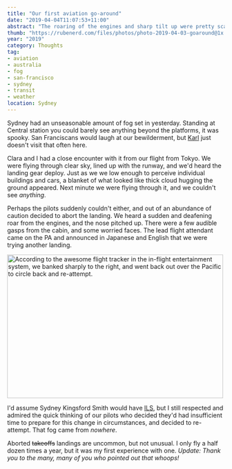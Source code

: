 ```yaml
---
title: "Our first aviation go-around"
date: "2019-04-04T11:07:53+11:00"
abstract: "The roaring of the engines and sharp tilt up were pretty scary!"
thumb: "https://rubenerd.com/files/photos/photo-2019-04-03-goaround@1x.jpg"
year: "2019"
category: Thoughts
tag:
- aviation
- australia
- fog
- san-francisco
- sydney
- transit
- weather
location: Sydney
---
```

Sydney had an unseasonable amount of fog set in yesterday. Standing at Central station you could barely see anything beyond the platforms, it was spooky. San Franciscans would laugh at our bewilderment, but [Karl] just doesn't visit that often here.

Clara and I had a close encounter with it from our flight from Tokyo. We were flying through clear sky, lined up with the runway, and we'd heard the landing gear deploy. Just as we we low enough to perceive individual buildings and cars, a blanket of what looked like thick cloud hugging the ground appeared. Next minute we were flying through it, and we couldn't see *anything*.

Perhaps the pilots suddenly couldn't either, and out of an abundance of caution decided to abort the landing. We heard a sudden and deafening roar from the engines, and the nose pitched up. There were a few audible gasps from the cabin, and some worried faces. The lead flight attendant came on the PA and announced in Japanese and English that we were trying another landing.

<p><img src="https://rubenerd.com/files/photos/photo-2019-04-03-goaround@1x.jpg" srcset="https://rubenerd.com/files/photos/photo-2019-04-03-goaround@1x.jpg 1x, https://rubenerd.com/files/photos/photo-2019-04-03-goaround@2x.jpg 2x" alt="According to the awesome flight tracker in the in-flight entertainment system, we banked sharply to the right, and went back out over the Pacific to circle back and re-attempt." style="width:500px; height:333px;" /></p>

I'd assume Sydney Kingsford Smith would have [ILS], but I still respected and admired the quick thinking of our pilots who decided they'd had insufficient time to prepare for this change in circumstances, and decided to re-attempt. That fog came from *nowhere*.

Aborted <del>takeoffs</del> landings are uncommon, but not unusual. I only fly a half dozen times a year, but it was my first experience with one. *Update: Thank you to the many, many of you who pointed out that whoops!*

[Karl]: https://www.sfgate.com/opinion/article/Let-s-make-a-decision-San-Francisco-Are-we-6779563.php "SFGate: Let's make a decision, San Francisco: Are we calling the fog Karl?"
[Nek minnit]: https://en.wikipedia.org/wiki/Nek_minnit "Wikipedia article for those who don't know"
[ILS]: https://en.wikipedia.org/wiki/Instrument_landing_system "Wikipedia article on the instrument landing system"

